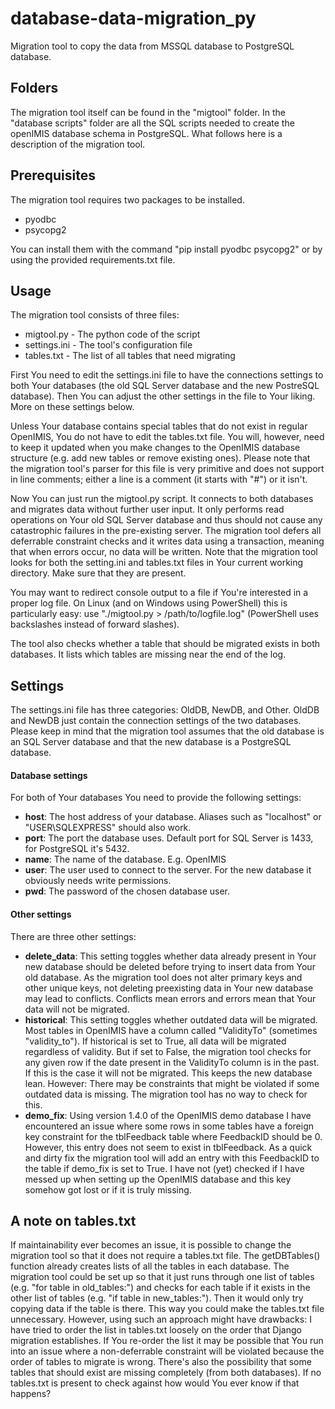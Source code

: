# database-data-migration_py
Migration tool to copy the data from MSSQL database to PostgreSQL database.

## Folders
The migration tool itself can be found in the "migtool" folder. In the "database scripts" folder are all the SQL scripts 
needed to create the openIMIS database schema in PostgreSQL. What follows here is a description of the migration tool.


## Prerequisites
The migration tool requires two packages to be installed.
* pyodbc
* psycopg2

You can install them with the command "pip install pyodbc psycopg2" or by using the provided requirements.txt file.


## Usage
The migration tool consists of three files:
* migtool.py - The python code of the script
* settings.ini - The tool's configuration file
* tables.txt - The list of all tables that need migrating

First You need to edit the settings.ini file to have the connections settings to both Your databases (the old SQL Server 
database and the new PostreSQL database). Then You can adjust the other settings in the file to Your liking. More on 
these settings below.

Unless Your database contains special tables that do not exist in regular OpenIMIS, You do not have to edit the 
tables.txt file. You will, however, need to keep it updated when you make changes to the OpenIMIS database structure 
(e.g. add new tables or remove existing ones). Please note that the migration tool's parser for this file is very 
primitive and does not support in line comments; either a line is a comment (it starts with "#") or it isn't. 

Now You can just run the migtool.py script. It connects to both databases and migrates data without further user input. 
It only performs read operations on Your old SQL Server database and thus should not cause any catastrophic failures in
the pre-existing server. The migration tool defers all deferrable constraint checks and it writes data using a 
transaction, meaning that when errors occur, no data will be written. Note that the migration tool looks for both the 
setting.ini and tables.txt files in Your current working directory. Make sure that they are present.

You may want to redirect console output to a file if You're interested in a proper log file. On Linux (and on Windows 
using PowerShell) this is particularly easy: use "./migtool.py > /path/to/logfile.log" (PowerShell uses backslashes 
instead of forward slashes).

The tool also checks whether a table that should be migrated exists in both databases. It lists which tables are missing 
near the end of the log.


## Settings
The settings.ini file has three categories: OldDB, NewDB, and Other. OldDB and NewDB just contain the connection 
settings of the two databases. Please keep in mind that the migration tool assumes that the old database is an SQL 
Server database and that the new database is a PostgreSQL database.

#### Database settings
For both of Your databases You need to provide the following settings:
* <b>host</b>: The host address of your database. Aliases such as "localhost" or "USER\SQLEXPRESS" should also work. 
* <b>port</b>: The port the database uses. Default port for SQL Server is 1433, for PostgreSQL it's 5432.
* <b>name</b>: The name of the database. E.g. OpenIMIS
* <b>user</b>: The user used to connect to the server. For the new database it obviously needs write permissions.
* <b>pwd</b>: The password of the chosen database user.

#### Other settings
There are three other settings:
* <b>delete_data</b>: This setting toggles whether data already present in Your new database should be deleted before 
trying to insert data from Your old database. As the migration tool does not alter primary keys and other unique keys, 
not deleting preexisting data in Your new database may lead to conflicts. Conflicts mean errors and errors mean that 
Your data will not be migrated.
* <b>historical</b>: This setting toggles whether outdated data will be migrated. Most tables in OpenIMIS have a column 
called "ValidityTo" (sometimes "validity_to"). If historical is set to True, all data will be migrated regardless of 
validity. But if set to False, the migration tool checks for any given row if the date present in the ValidityTo column 
is in the past. If this is the case it will not be migrated. This keeps the new database lean. However: There may be 
constraints that might be violated if some outdated data is missing. The migration tool has no way to check for this.
* <b>demo_fix</b>: Using version 1.4.0 of the OpenIMIS demo database I have encountered an issue where some rows in some 
tables have a foreign key constraint for the tblFeedback table where FeedbackID should be 0. However, this entry does 
not seem to exist in tblFeedback. As a quick and dirty fix the migration tool will add an entry with this FeedbackID to 
the table if demo_fix is set to True. I have not (yet) checked if I have messed up when setting up the OpenIMIS database 
and this key somehow got lost or if it is truly missing.


## A note on tables.txt
If maintainability ever becomes an issue, it is possible to change the migration tool so that it does not require a 
tables.txt file. The getDBTables() function already creates lists of all the tables in each database. The migration 
tool could be set up so that it just runs through one list of tables (e.g. "for table in old_tables:") and checks for 
each table if it exists in the other list of tables (e.g. "if table in new_tables:"). Then it would only try copying 
data if the table is there. This way you could make the tables.txt file unnecessary. However, using such an approach 
might have drawbacks: I have tried to order the list in tables.txt loosely on the order that Django migration 
establishes. If You re-order the list it may be possible that You run into an issue where a non-deferrable constraint 
will be violated because the order of tables to migrate is wrong. There's also the possibility that some tables that 
should exist are missing completely (from both databases). If no tables.txt is present to check against how would You 
ever know if that happens?